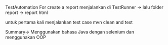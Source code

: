 TestAutomation
For create a report menjalankan di TestRunner -> lalu folder report -> report html

untuk pertama kali menjalankan test case
mvn clean and test

Summary-> Menggunakan bahasa Java dengan selenium dan menggunakan OOP
